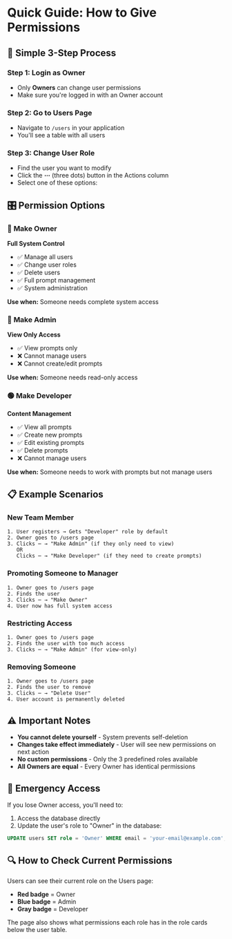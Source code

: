 # Quick Guide: How to Give Permissions

## 🎯 **Simple 3-Step Process**

### Step 1: Login as Owner

- Only **Owners** can change user permissions
- Make sure you're logged in with an Owner account

### Step 2: Go to Users Page

- Navigate to `/users` in your application
- You'll see a table with all users

### Step 3: Change User Role

- Find the user you want to modify
- Click the **⋯** (three dots) button in the Actions column
- Select one of these options:

## 🎛️ **Permission Options**

### 🔴 **Make Owner**

**Full System Control**

- ✅ Manage all users
- ✅ Change user roles
- ✅ Delete users
- ✅ Full prompt management
- ✅ System administration

**Use when:** Someone needs complete system access

### 🔵 **Make Admin**

**View Only Access**

- ✅ View prompts only
- ❌ Cannot manage users
- ❌ Cannot create/edit prompts

**Use when:** Someone needs read-only access

### 🟢 **Make Developer**

**Content Management**

- ✅ View all prompts
- ✅ Create new prompts
- ✅ Edit existing prompts
- ✅ Delete prompts
- ❌ Cannot manage users

**Use when:** Someone needs to work with prompts but not manage users

## 📋 **Example Scenarios**

### New Team Member

```
1. User registers → Gets "Developer" role by default
2. Owner goes to /users page
3. Clicks ⋯ → "Make Admin" (if they only need to view)
   OR
   Clicks ⋯ → "Make Developer" (if they need to create prompts)
```

### Promoting Someone to Manager

```
1. Owner goes to /users page
2. Finds the user
3. Clicks ⋯ → "Make Owner"
4. User now has full system access
```

### Restricting Access

```
1. Owner goes to /users page
2. Finds the user with too much access
3. Clicks ⋯ → "Make Admin" (for view-only)
```

### Removing Someone

```
1. Owner goes to /users page
2. Finds the user to remove
3. Clicks ⋯ → "Delete User"
4. User account is permanently deleted
```

## ⚠️ **Important Notes**

- **You cannot delete yourself** - System prevents self-deletion
- **Changes take effect immediately** - User will see new permissions on next action
- **No custom permissions** - Only the 3 predefined roles available
- **All Owners are equal** - Every Owner has identical permissions

## 🚨 **Emergency Access**

If you lose Owner access, you'll need to:

1. Access the database directly
2. Update the user's role to "Owner" in the database:

```sql
UPDATE users SET role = 'Owner' WHERE email = 'your-email@example.com';
```

## 🔍 **How to Check Current Permissions**

Users can see their current role on the Users page:

- **Red badge** = Owner
- **Blue badge** = Admin
- **Gray badge** = Developer

The page also shows what permissions each role has in the role cards below the user table.
